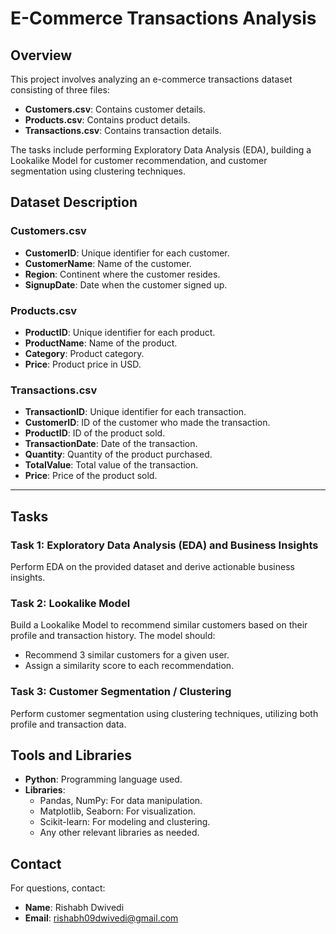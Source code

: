 # E-Commerce Transactions Analysis

## Overview
This project involves analyzing an e-commerce transactions dataset consisting of three files:

- **Customers.csv**: Contains customer details.
- **Products.csv**: Contains product details.
- **Transactions.csv**: Contains transaction details.

The tasks include performing Exploratory Data Analysis (EDA), building a Lookalike Model for customer recommendation, and customer segmentation using clustering techniques.

## Dataset Description
### Customers.csv
- **CustomerID**: Unique identifier for each customer.
- **CustomerName**: Name of the customer.
- **Region**: Continent where the customer resides.
- **SignupDate**: Date when the customer signed up.

### Products.csv
- **ProductID**: Unique identifier for each product.
- **ProductName**: Name of the product.
- **Category**: Product category.
- **Price**: Product price in USD.

### Transactions.csv
- **TransactionID**: Unique identifier for each transaction.
- **CustomerID**: ID of the customer who made the transaction.
- **ProductID**: ID of the product sold.
- **TransactionDate**: Date of the transaction.
- **Quantity**: Quantity of the product purchased.
- **TotalValue**: Total value of the transaction.
- **Price**: Price of the product sold.

---

## Tasks

### Task 1: Exploratory Data Analysis (EDA) and Business Insights
Perform EDA on the provided dataset and derive actionable business insights.


### Task 2: Lookalike Model
Build a Lookalike Model to recommend similar customers based on their profile and transaction history. The model should:
- Recommend 3 similar customers for a given user.
- Assign a similarity score to each recommendation.

  

### Task 3: Customer Segmentation / Clustering
Perform customer segmentation using clustering techniques, utilizing both profile and transaction data.


## Tools and Libraries
- **Python**: Programming language used.
- **Libraries**:
  - Pandas, NumPy: For data manipulation.
  - Matplotlib, Seaborn: For visualization.
  - Scikit-learn: For modeling and clustering.
  - Any other relevant libraries as needed.




## Contact
For questions, contact:
- **Name**: Rishabh Dwivedi
- **Email**: rishabh09dwivedi@gmail.com


